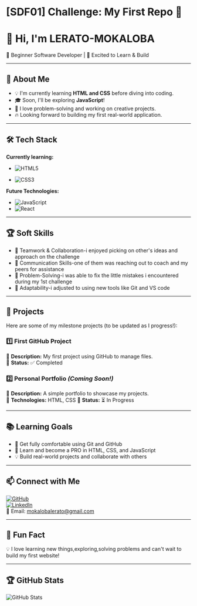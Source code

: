 # [SDF01] Challenge: My First Repo 🚀

# 👋 Hi, I'm LERATO-MOKALOBA

🌱 Beginner Software Developer | 🚀 Excited to Learn & Build

---

## 🎯 About Me

- 💡 I'm currently learning **HTML and CSS** before diving into coding.
- 🎓 Soon, I'll be exploring **JavaScript**!
- 🤖 I love problem-solving and working on creative projects.
- 🔥 Looking forward to building my first real-world application.

---

## 🛠️ Tech Stack

**Currently learning:**

- ![HTML5](https://img.shields.io/badge/-HTML5-black?style=flat-circle&logo=html5&logoColor=white)

- ![CSS3](https://img.shields.io/badge/-CSS3-black?style=flat-circle&logo=css3)

**Future Technologies:**

- ![JavaScript](https://img.shields.io/badge/-JavaScript-black?style=flat-circle&logo=javascript)
- ![React](https://img.shields.io/badge/-React-black?style=flat-circle&logo=react)

---

## 🏆 Soft Skills

- 🤝 Teamwork & Collaboration-i enjoyed picking on other's ideas and approach on the challenge
- 📢 Communication Skills-one of them was reaching out to coach and my peers for assistance
- 🎯 Problem-Solving-i was  able to fix the little mistakes i encountered during my 1st challenge
- 🚀 Adaptability-i adjusted to using new tools like Git and VS code

---

## 📌 Projects

Here are some of my milestone projects (to be updated as I progress!):

### **1️⃣ First GitHub Project**

🔹 **Description:** My first project using GitHub to manage files.  
🔹 **Status:** ✅ Completed

### **2️⃣ Personal Portfolio** _(Coming Soon!)_

🔹 **Description:** A simple portfolio to showcase my projects.  
🔹 **Technologies:** HTML, CSS
🔹 **Status:** ⏳ In Progress

---

## 📚 Learning Goals

- 🚀 Get fully comfortable using Git and GitHub
- 🎨 Learn and become a PRO in HTML, CSS, and JavaScript
- 💡 Build real-world projects and collaborate with others

---

## 📫 Connect with Me

[![GitHub](https://img.shields.io/badge/-GitHub-181717?style=flat&logo=github&logoColor=white)](https://github.com/Lerato-cloud9)  
[![LinkedIn](https://img.shields.io/badge/-LinkedIn-blue?style=flat&logo=linkedin&logoColor=white)](https://www.linkedin.com/in/lerato-mokaloba-79186520b)  
📧 Email: [mokalobalerato@gmail.com](mailto:mokalobalerato@gmail.com)

---

## 🚀 Fun Fact

💡 I love learning new things,exploring,solving problems and can't wait to build my first website!

---

## 🏆 GitHub Stats

![GitHub Stats](https://github-readme-stats.vercel.app/api?username=Lerato-cloud9&show_icons=true&theme=radical)
